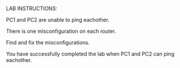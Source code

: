 LAB INSTRUCTIONS:

PC1 and PC2 are unable to ping eachother.

There is one misconfiguration on each router.

Find and fix the misconfigurations.

You have successfully completed the lab when PC1 and PC2 can ping eachother.